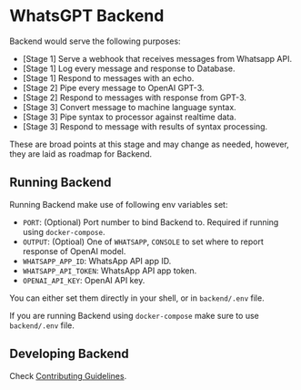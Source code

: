 # WhatsGPT Backend

Backend would serve the following purposes:
- [Stage 1] Serve a webhook that receives messages from Whatsapp API.
- [Stage 1] Log every message and response to Database.
- [Stage 1] Respond to messages with an echo.
- [Stage 2] Pipe every message to OpenAI GPT-3.
- [Stage 2] Respond to messages with response from GPT-3.
- [Stage 3] Convert message to machine language syntax.
- [Stage 3] Pipe syntax to processor against realtime data.
- [Stage 3] Respond to message with results of syntax processing.

These are broad points at this stage and may change as needed, however, they are laid as roadmap for Backend.

## Running Backend

Running Backend make use of following env variables set:
- `PORT`: (Optional) Port number to bind Backend to. Required if running using `docker-compose`.
- `OUTPUT`: (Optioal) One of `WHATSAPP`, `CONSOLE` to set where to report response of OpenAI model.
- `WHATSAPP_APP_ID`: WhatsApp API app ID.
- `WHATSAPP_API_TOKEN`: WhatsApp API app token.
- `OPENAI_API_KEY`: OpenAI API key.

You can either set them directly in your shell, or in `backend/.env` file.

If you are running Backend using `docker-compose` make sure to use `backend/.env` file.

## Developing Backend

Check [Contributing Guidelines](./CONTRIBUTING.md).

